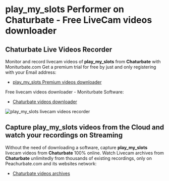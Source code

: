 # play_my_slots Performer on Chaturbate - Free LiveCam videos downloader

## Chaturbate Live Videos Recorder

Monitor and record livecam videos of **play_my_slots** from **Chaturbate** with Moniturbate.com
Get a premium trial for free by just and only registering with your Email address:
* [play_my_slots Premium videos downloader](https://moniturbate.com/request-demo-licence-key.html)

Free livecam videos downloader - Moniturbate Software:
* [Chaturbate videos downloader](https://moniturbate.com/moniturbate-download-software.html)

![play_my_slots livecam videos recorder](https://peachurnet.com/templates/moniturbate-software.png)


## Capture play_my_slots videos from the Cloud and watch your recordings on Streaming

Without the need of downloading a software, capture **play_my_slots** livecam videos from **Chaturbate** 100% online.
Watch Livecam archives from **Chaturbate** unlimitedly from thousands of existing recordings, only on Peachurbate.com and its websites network:
* [Chaturbate videos archives](https://peachurnet.com/)